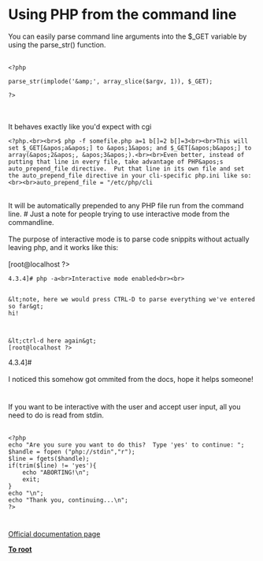 # Using PHP from the command line



You can easily parse command line arguments into the $_GET variable by using the parse_str() function.<br><br>

```
<?php

parse_str(implode('&amp;', array_slice($argv, 1)), $_GET);

?>
```
<br><br>It behaves exactly like you&apos;d expect with cgi

```
<?php.<br><br>$ php -f somefile.php a=1 b[]=2 b[]=3<br><br>This will set $_GET[&apos;a&apos;] to &apos;1&apos; and $_GET[&apos;b&apos;] to array(&apos;2&apos;, &apos;3&apos;).<br><br>Even better, instead of putting that line in every file, take advantage of PHP&apos;s auto_prepend_file directive.  Put that line in its own file and set the auto_prepend_file directive in your cli-specific php.ini like so:<br><br>auto_prepend_file = "/etc/php/cli

```
<?php5.3/local.prepend.php"<br><br>It will be automatically prepended to any PHP file run from the command line.  

#

Just a note for people trying to use interactive mode from the commandline.<br><br>The purpose of interactive mode is to parse code snippits without actually leaving php, and it works like this:<br><br>[root@localhost ?>
```
4.3.4]# php -a<br>Interactive mode enabled<br><br>

```
<?php echo "hi!"; ?>
```

&lt;note, here we would press CTRL-D to parse everything we've entered so far&gt;
hi!


```
<?php exit(); ?>
```

&lt;ctrl-d here again&gt;
[root@localhost ?>
```
4.3.4]#<br><br>I noticed this somehow got ommited from the docs, hope it helps someone!  

#

If you want to be interactive with the user and accept user input, all you need to do is read from stdin.  <br><br>

```
<?php
echo "Are you sure you want to do this?  Type 'yes' to continue: ";
$handle = fopen ("php://stdin","r");
$line = fgets($handle);
if(trim($line) != 'yes'){
    echo "ABORTING!\n";
    exit;
}
echo "\n";
echo "Thank you, continuing...\n";
?>
```
  

#

[Official documentation page](https://www.php.net/manual/en/features.commandline.php)

**[To root](/README.md)**